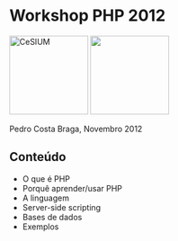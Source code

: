 # Workshop PHP 2012

<img src="https://raw.github.com/pfac/caos-php-2012/master/global/images/cesium.logo.png?login=pfac&token=cde31e13fa440b085d0a6dc911ff75db" alt="CeSIUM" style="width:10em" />
<img src="https://raw.github.com/pfac/caos-php-2012/master/global/images/caos.logo.png?login=pfac&token=82497a9ee0f7dde7f9f7660a2bd6ae81" alt"CAOS" style="width:10em" />

Pedro Costa
Braga, Novembro 2012

## Conteúdo
* O que é PHP
* Porquê aprender/usar PHP
* A linguagem
* Server-side scripting
* Bases de dados
* Exemplos
